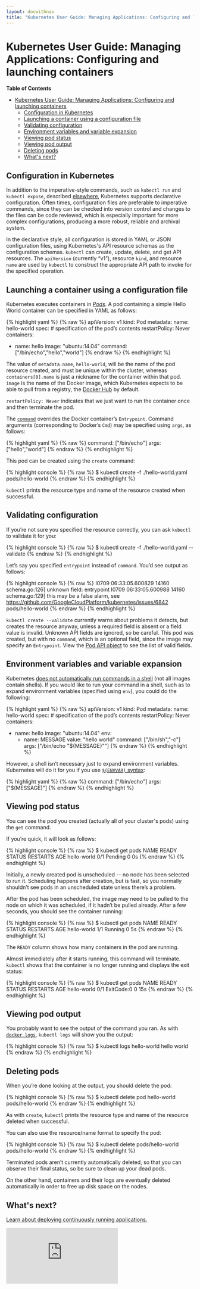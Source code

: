 ```yaml
---
layout: docwithnav
title: "Kubernetes User Guide: Managing Applications: Configuring and launching containers"
---
```

<!-- BEGIN MUNGE: UNVERSIONED_WARNING -->


<!-- END MUNGE: UNVERSIONED_WARNING -->

# Kubernetes User Guide: Managing Applications: Configuring and launching containers

**Table of Contents**
<!-- BEGIN MUNGE: GENERATED_TOC -->

- [Kubernetes User Guide: Managing Applications: Configuring and launching containers](#kubernetes-user-guide-managing-applications-configuring-and-launching-containers)
  - [Configuration in Kubernetes](#configuration-in-kubernetes)
  - [Launching a container using a configuration file](#launching-a-container-using-a-configuration-file)
  - [Validating configuration](#validating-configuration)
  - [Environment variables and variable expansion](#environment-variables-and-variable-expansion)
  - [Viewing pod status](#viewing-pod-status)
  - [Viewing pod output](#viewing-pod-output)
  - [Deleting pods](#deleting-pods)
  - [What's next?](#whats-next)

<!-- END MUNGE: GENERATED_TOC -->

## Configuration in Kubernetes

In addition to the imperative-style commands, such as `kubectl run` and `kubectl expose`, described [elsewhere](quick-start.html), Kubernetes supports declarative configuration. Often times, configuration files are preferable to imperative commands, since they can be checked into version control and changes to the files can be code reviewed, which is especially important for more complex configurations, producing a more robust, reliable and archival system.

In the declarative style, all configuration is stored in YAML or JSON configuration files, using Kubernetes's API resource schemas as the configuration schemas. `kubectl` can create, update, delete, and get API resources. The `apiVersion` (currently “v1”), resource `kind`, and resource `name` are used by `kubectl` to construct the appropriate API path to invoke for the specified operation.

## Launching a container using a configuration file

Kubernetes executes containers in [*Pods*](pods.html). A pod containing a simple Hello World container can be specified in YAML as follows:

{% highlight yaml %}
{% raw %}
apiVersion: v1
kind: Pod
metadata:
  name: hello-world
spec:  # specification of the pod’s contents
  restartPolicy: Never
  containers:
  - name: hello
    image: "ubuntu:14.04"
    command: ["/bin/echo","hello","world"]
{% endraw %}
{% endhighlight %}

The value of `metadata.name`, `hello-world`, will be the name of the pod resource created, and must be unique within the cluster, whereas `containers[0].name` is just a nickname for the container within that pod. `image` is the name of the Docker image, which Kubernetes expects to be able to pull from a registry, the [Docker Hub](https://registry.hub.docker.com/) by default.

`restartPolicy: Never` indicates that we just want to run the container once and then terminate the pod.

The [`command`](containers.html#containers-and-commands) overrides the Docker container’s `Entrypoint`. Command arguments (corresponding to Docker’s `Cmd`) may be specified using `args`, as follows:

{% highlight yaml %}
{% raw %}
    command: ["/bin/echo"]
    args: ["hello","world"]
{% endraw %}
{% endhighlight %}

This pod can be created using the `create` command:

{% highlight console %}
{% raw %}
$ kubectl create -f ./hello-world.yaml
pods/hello-world
{% endraw %}
{% endhighlight %}

`kubectl` prints the resource type and name of the resource created when successful.

## Validating configuration

If you’re not sure you specified the resource correctly, you can ask `kubectl` to validate it for you:

{% highlight console %}
{% raw %}
$ kubectl create -f ./hello-world.yaml --validate
{% endraw %}
{% endhighlight %}

Let’s say you specified `entrypoint` instead of `command`. You’d see output as follows:

{% highlight console %}
{% raw %}
I0709 06:33:05.600829   14160 schema.go:126] unknown field: entrypoint
I0709 06:33:05.600988   14160 schema.go:129] this may be a false alarm, see https://github.com/GoogleCloudPlatform/kubernetes/issues/6842
pods/hello-world
{% endraw %}
{% endhighlight %}

`kubectl create --validate` currently warns about problems it detects, but creates the resource anyway, unless a required field is absent or a field value is invalid. Unknown API fields are ignored, so be careful. This pod was created, but with no `command`, which is an optional field, since the image may specify an `Entrypoint`.
View the [Pod API
object](https://htmlpreview.github.io/?https://github.com/GoogleCloudPlatform/kubernetes/v1.0.1/docs/api-reference/definitions.html#_v1_pod)
to see the list of valid fields.

## Environment variables and variable expansion

Kubernetes [does not automatically run commands in a shell](https://github.com/GoogleCloudPlatform/kubernetes/wiki/User-FAQ#use-of-environment-variables-on-the-command-line) (not all images contain shells). If you would like to run your command in a shell, such as to expand environment variables (specified using `env`), you could do the following:

{% highlight yaml %}
{% raw %}
apiVersion: v1
kind: Pod
metadata:
  name: hello-world
spec:  # specification of the pod’s contents
  restartPolicy: Never
  containers:
  - name: hello
    image: "ubuntu:14.04"
    env:
    - name: MESSAGE
      value: "hello world"
    command: ["/bin/sh","-c"]
    args: ["/bin/echo \"${MESSAGE}\""]
{% endraw %}
{% endhighlight %}

However, a shell isn’t necessary just to expand environment variables. Kubernetes will do it for you if you use [`$(ENVVAR)` syntax](../../docs/design/expansion.html):

{% highlight yaml %}
{% raw %}
    command: ["/bin/echo"]
    args: ["$(MESSAGE)"]
{% endraw %}
{% endhighlight %}

## Viewing pod status

You can see the pod you created (actually all of your cluster's pods) using the `get` command.

If you’re quick, it will look as follows:

{% highlight console %}
{% raw %}
$ kubectl get pods
NAME          READY     STATUS    RESTARTS   AGE
hello-world   0/1       Pending   0          0s
{% endraw %}
{% endhighlight %}

Initially, a newly created pod is unscheduled -- no node has been selected to run it. Scheduling happens after creation, but is fast, so you normally shouldn’t see pods in an unscheduled state unless there’s a problem.

After the pod has been scheduled, the image may need to be pulled to the node on which it was scheduled, if it hadn’t be pulled already. After a few seconds, you should see the container running:

{% highlight console %}
{% raw %}
$ kubectl get pods
NAME          READY     STATUS    RESTARTS   AGE
hello-world   1/1       Running   0          5s
{% endraw %}
{% endhighlight %}

The `READY` column shows how many containers in the pod are running.

Almost immediately after it starts running, this command will terminate. `kubectl` shows that the container is no longer running and displays the exit status:

{% highlight console %}
{% raw %}
$ kubectl get pods
NAME          READY     STATUS       RESTARTS   AGE
hello-world   0/1       ExitCode:0   0          15s
{% endraw %}
{% endhighlight %}

## Viewing pod output

You probably want to see the output of the command you ran. As with [`docker logs`](https://docs.docker.com/userguide/usingdocker/), `kubectl logs` will show you the output:

{% highlight console %}
{% raw %}
$ kubectl logs hello-world
hello world
{% endraw %}
{% endhighlight %}

## Deleting pods

When you’re done looking at the output, you should delete the pod:

{% highlight console %}
{% raw %}
$ kubectl delete pod hello-world
pods/hello-world
{% endraw %}
{% endhighlight %}

As with `create`, `kubectl` prints the resource type and name of the resource deleted when successful.

You can also use the resource/name format to specify the pod:

{% highlight console %}
{% raw %}
$ kubectl delete pods/hello-world
pods/hello-world
{% endraw %}
{% endhighlight %}

Terminated pods aren’t currently automatically deleted, so that you can observe their final status, so be sure to clean up your dead pods.

On the other hand, containers and their logs are eventually deleted automatically in order to free up disk space on the nodes.

## What's next?

[Learn about deploying continuously running applications.](deploying-applications.html)


<!-- BEGIN MUNGE: IS_VERSIONED -->
<!-- TAG IS_VERSIONED -->
<!-- END MUNGE: IS_VERSIONED -->


<!-- BEGIN MUNGE: GENERATED_ANALYTICS -->
[![Analytics](https://kubernetes-site.appspot.com/UA-36037335-10/GitHub/docs/user-guide/configuring-containers.md?pixel)]()
<!-- END MUNGE: GENERATED_ANALYTICS -->
